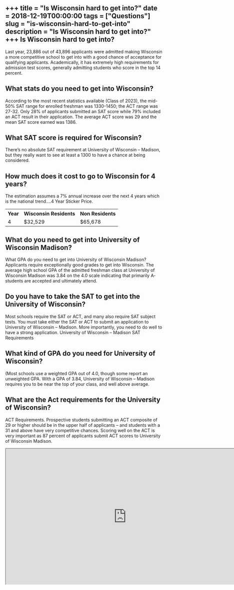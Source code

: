 +++
title = "Is Wisconsin hard to get into?"
date = 2018-12-19T00:00:00
tags = ["Questions"]
slug = "is-wisconsin-hard-to-get-into"
description = "Is Wisconsin hard to get into?"
+++
Is Wisconsin hard to get into?
------------------------------

Last year, 23,886 out of 43,896 applicants were admitted making Wisconsin a more competitive school to get into with a good chance of acceptance for qualifying applicants. Academically, it has extremely high requirements for admission test scores, generally admitting students who score in the top 14 percent.

What stats do you need to get into Wisconsin?
---------------------------------------------

According to the most recent statistics available (Class of 2023), the mid-50% SAT range for enrolled freshman was 1330-1450; the ACT range was 27-32. Only 28% of applicants submitted an SAT score while 79% included an ACT result in their application. The average ACT score was 29 and the mean SAT score earned was 1386.

What SAT score is required for Wisconsin?
-----------------------------------------

There’s no absolute SAT requirement at University of Wisconsin – Madison, but they really want to see at least a 1300 to have a chance at being considered.

How much does it cost to go to Wisconsin for 4 years?
-----------------------------------------------------

The estimation assumes a 7% annual increase over the next 4 years which is the national trend….4 Year Sticker Price.

<table><tr><th>Year</th><th>Wisconsin Residents</th><th>Non Residents</th></tr><tr><td>4</td><td>$32,529</td><td>$65,678</td></tr></table>

What do you need to get into University of Wisconsin Madison?
-------------------------------------------------------------

What GPA do you need to get into University of Wisconsin Madison? Applicants require exceptionally good grades to get into Wisconsin. The average high school GPA of the admitted freshman class at University of Wisconsin Madison was 3.84 on the 4.0 scale indicating that primarily A- students are accepted and ultimately attend.

Do you have to take the SAT to get into the University of Wisconsin?
--------------------------------------------------------------------

Most schools require the SAT or ACT, and many also require SAT subject tests. You must take either the SAT or ACT to submit an application to University of Wisconsin – Madison. More importantly, you need to do well to have a strong application. University of Wisconsin – Madison SAT Requirements

What kind of GPA do you need for University of Wisconsin?
---------------------------------------------------------

(Most schools use a weighted GPA out of 4.0, though some report an unweighted GPA. With a GPA of 3.84, University of Wisconsin – Madison requires you to be near the top of your class, and well above average.

What are the Act requirements for the University of Wisconsin?
--------------------------------------------------------------

ACT Requirements. Prospective students submitting an ACT composite of 29 or higher should be in the upper half of applicants – and students with a 31 and above have very competitive chances. Scoring well on the ACT is very important as 87 percent of applicants submit ACT scores to University of Wisconsin Madison.

<iframe allow="accelerometer; autoplay; clipboard-write; encrypted-media; gyroscope; picture-in-picture" allowfullscreen="" class="__youtube_prefs__  epyt-is-override  no-lazyload" data-no-lazy="1" data-origheight="433" data-origwidth="770" data-skipgform_ajax_framebjll="" height="433" id="_ytid_55198" loading="lazy" src="https://www.youtube.com/embed/4Vo9Daz3gCY?enablejsapi=1&autoplay=0&cc_load_policy=0&cc_lang_pref=&iv_load_policy=1&loop=0&modestbranding=0&rel=1&fs=1&playsinline=0&autohide=2&theme=dark&color=red&controls=1&" title="YouTube player" width="770"></iframe>